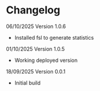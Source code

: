# Changelog

06/10/2025
Version 1.0.6
- Installed fsl to generate statistics

01/10/2025
Version 1.0.5
- Working deployed version

18/09/2025
Version 0.0.1
- Initial build
